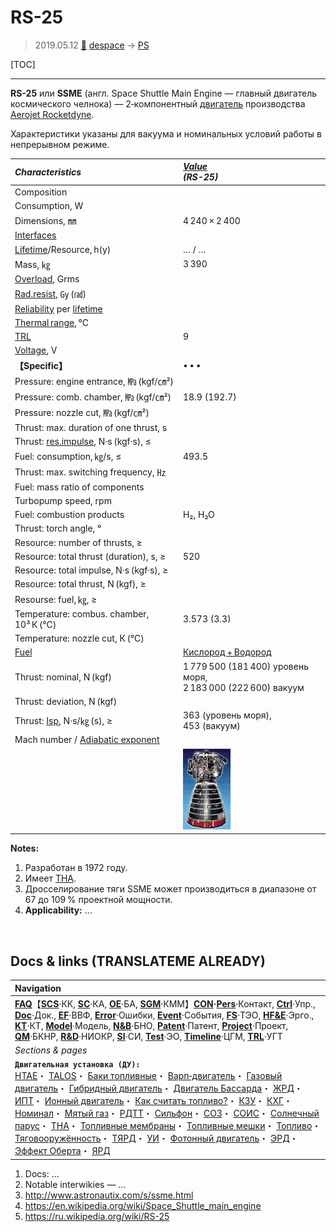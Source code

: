 # RS-25
> 2019.05.12 [🚀](../index/index.md) [despace](index.md) → [PS](ps.md)

[TOC]

---

**RS-25** или **SSME** (англ. Space Shuttle Main Engine — главный двигатель космического челнока) — 2‑компонентный [двигатель](ps.md) производства [Aerojet Rocketdyne](aerojet_rocketdyne.md).

Характеристики указаны для вакуума и номинальных условий работы в непрерывном режиме.

|*Characteristics*|*[Value](si.md)<br> (RS-25)*|
|:--|:--|
|Composition| |
|Consumption, W| |
|Dimensions, ㎜|4 240 × 2 400|
|[Interfaces](interface.md)| |
|[Lifetime](lifetime.md)/Resource, h(y)|… / …|
|Mass, ㎏|3 390|
|[Overload](vibration.md), Grms| |
|[Rad.resist](ion_rad.md), ㏉ (㎭)| |
|[Reliability](qm.md) per [lifetime](lifetime.md)| |
|[Thermal range](tcs.md), ℃| |
|[TRL](trl.md)|9|
|[Voltage](voltage.md), V| |
|**【Specific】**|• • •|
|Pressure: engine entrance, ㎫ (kgf/㎝²)| |
|Pressure: comb. chamber, ㎫ (kgf/㎝²)|18.9 (192.7)|
|Pressure: nozzle cut, ㎫ (kgf/㎝²)| |
|Thrust: max. duration of one thrust, s| |
|Thrust: [res.impulse](ing.md), N·s (kgf·s), ≤| |
|Fuel: consumption, ㎏/s, ≤|493.5|
|Thrust: max. switching frequency, ㎐| |
|Fuel: mass ratio of components| |
|Turbopump speed, rpm| |
|Fuel: combustion products|H₂, H₂O|
|Thrust: torch angle, °| |
|Resource: number of thrusts, ≥| |
|Resource: total thrust (duration), s, ≥|520|
|Resource: total impulse, N·s (kgf·s), ≥| |
|Resource: total thrust, N (kgf), ≥| |
|Resourse: fuel, ㎏, ≥| |
|Temperature: combus. chamber, 10³ К (℃)|3.573 (3.3)|
|Temperature: nozzle cut, К (℃)| |
|[Fuel](fuel.md)|[Кислород + Водород](o_plus.md)|
|Thrust: nominal, N (kgf)|1 779 500 (181 400) уровень моря,<br> 2 183 000 (222 600) вакуум|
|Thrust: deviation, N (kgf)| |
|Thrust: [Isp](isp.md), N·s/㎏ (s), ≥|363 (уровень моря), <br> 453 (вакуум)|
|Mach number / [Adiabatic exponent](heat_cr.md)| |
| |[![](f/ps/r/rs-25_thumb.jpg)](f/ps/r/rs-25.jpg)|

**Notes:**

   1. Разработан в 1972 году.
   1. Имеет [ТНА](turbopump.md).
   1. Дросселирование тяги SSME может производиться в диапазоне от 67 до 109 % проектной мощности.
   1. **Applicability:** …



<p style="page-break-after:always"> </p>

## Docs & links (TRANSLATEME ALREADY)
|Navigation|
|:--|
|**[FAQ](faq.md)**【**[SCS](scs.md)**·КК, **[SC](sc.md)**·КА, **[OE](oe.md)**·БА, **[SGM](sgm.md)**·КММ】**[CON](contact.md)·[Pers](person.md)**·Контакт, **[Ctrl](control.md)**·Упр., **[Doc](doc.md)**·Док., **[EF](ef.md)**·ВВФ, **[Error](error.md)**·Ошибки, **[Event](event.md)**·События, **[FS](fs.md)**·ТЭО, **[HF&E](hfe.md)**·Эрго., **[KT](kt.md)**·КТ, **[Model](model.md)**·Модель, **[N&B](nnb.md)**·БНО, **[Patent](патент.md)**·Патент, **[Project](project.md)**·Проект, **[QM](qm.md)**·БКНР, **[R&D](rnd.md)**·НИОКР, **[SI](si.md)**·СИ, **[Test](test.md)**·ЭО, **[Timeline](timeline.md)**·ЦГМ, **[TRL](trl.md)**·УГТ|
|*Sections & pages*|
|**`Двигательная установка (ДУ):`**<br> [HTAE](htae.md)・ [TALOS](talos.md)・ [Баки топливные](fuel_tank.md)・ [Варп‑двигатель](warp_drive.md)・ [Газовый двигатель](cgt.md)・ [Гибридный двигатель](гбрд.md)・ [Двигатель Бассарда](bussard_ramjet.md)・ [ЖРД](lpr.md)・ [ИПТ](ing.md)・ [Ионный двигатель](иод.md)・ [Как считать топливо?](si.md)・ [КЗУ](cinu.md)・ [КХГ](cgs.md)・ [Номинал](nominal.md)・ [Мятый газ](exhsteam.md)・ [РДТТ](spr.md)・ [Сильфон](сильфон.md)・ [СОЗ](соз.md)・ [СОИС](соис.md)・ [Солнечный парус](солнечный_парус.md)・ [ТНА](turbopump.md)・ [Топливные мембраны](топливные_мембраны.md)・ [Топливные мешки](топливные_мешки.md)・ [Топливо](fuel.md)・ [Тяговооружённость](ttwr.md)・ [ТЯРД](тярд.md)・ [УИ](isp.md)・ [Фотонный двигатель](фотонный_двигатель.md)・ [ЭРД](epsp.md)・ [Эффект Оберта](oberth_eff.md)・ [ЯРД](ntr.md)|

   1. Docs: …
   1. Notable interwikies — …
   1. <http://www.astronautix.com/s/ssme.html>
   1. <https://en.wikipedia.org/wiki/Space_Shuttle_main_engine>
   1. <https://ru.wikipedia.org/wiki/RS-25>
